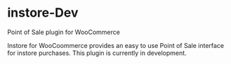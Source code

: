 # instore-Dev
Point of Sale plugin for WooCommerce 

Instore for WooCoommerce provides an easy to use Point of Sale interface for instore purchases. This plugin is currently in development.
